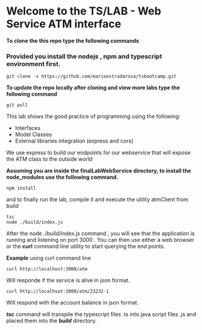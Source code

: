 # Welcome to the TS/LAB - Web Service ATM interface

**To clone the this repo type the following commands**
### Provided you install the nodejs , npm and typescript environment first.

```
git clone -s https://github.com/marioestradarosa/tsbootcamp.git
```

**To update the repo locally after cloning and view more labs 
  type the following command**

```
git pull
```
This lab shows the good practice of programming using the following:
 
- Interfaces 
- Model Classes
- External libraries integration (express and cors)

We use express to build our endpoints for our webservice that will expose the ATM class to the outside world

**Assuming you are inside the finalLabWebService directory,
to install the node_modules use the following command.**

```
npm install
```

and to finally run the lab, compile it and execute the utility atmClient from build

```
tsc
node ./build/index.js
```

After the node ./build/index.js command , you will see that the application is running and listening on
port 3000 .  You can then use either a web browser or the **curl** command line utility to start querying
the end points.

**Example** using curl command line 

```
curl http://localhost:3000/atm 
```
Will responde if the service is alive in json format.

``` 
curl http://localhsot:3000/atm/23232-1    
```

Will respond with the account balance in json format.


***tsc*** command will transpile the typescript files .ts into java script files .js and placed them into the ***build*** directory.


